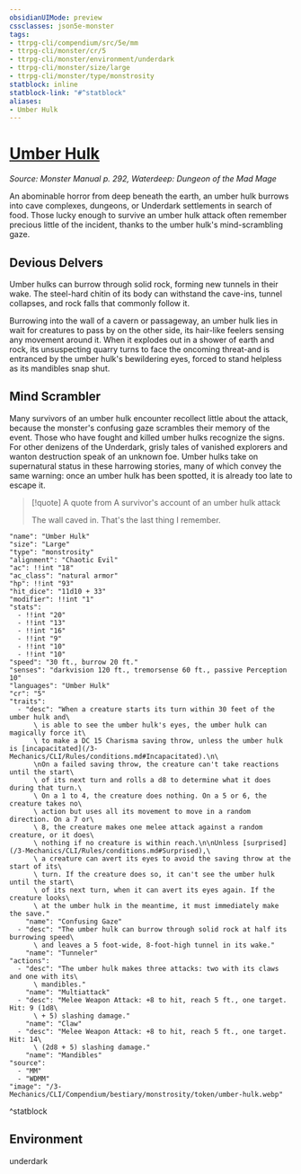 ```yaml
---
obsidianUIMode: preview
cssclasses: json5e-monster
tags:
- ttrpg-cli/compendium/src/5e/mm
- ttrpg-cli/monster/cr/5
- ttrpg-cli/monster/environment/underdark
- ttrpg-cli/monster/size/large
- ttrpg-cli/monster/type/monstrosity
statblock: inline
statblock-link: "#^statblock"
aliases:
- Umber Hulk
---
```

# [Umber Hulk](3-Mechanics\CLI\Compendium\bestiary\monstrosity/umber-hulk.md)
*Source: Monster Manual p. 292, Waterdeep: Dungeon of the Mad Mage*  

An abominable horror from deep beneath the earth, an umber hulk burrows into cave complexes, dungeons, or Underdark settlements in search of food. Those lucky enough to survive an umber hulk attack often remember precious little of the incident, thanks to the umber hulk's mind-scrambling gaze.

## Devious Delvers

Umber hulks can burrow through solid rock, forming new tunnels in their wake. The steel-hard chitin of its body can withstand the cave-ins, tunnel collapses, and rock falls that commonly follow it.

Burrowing into the wall of a cavern or passageway, an umber hulk lies in wait for creatures to pass by on the other side, its hair-like feelers sensing any movement around it. When it explodes out in a shower of earth and rock, its unsuspecting quarry turns to face the oncoming threat-and is entranced by the umber hulk's bewildering eyes, forced to stand helpless as its mandibles snap shut.

## Mind Scrambler

Many survivors of an umber hulk encounter recollect little about the attack, because the monster's confusing gaze scrambles their memory of the event. Those who have fought and killed umber hulks recognize the signs. For other denizens of the Underdark, grisly tales of vanished explorers and wanton destruction speak of an unknown foe. Umber hulks take on supernatural status in these harrowing stories, many of which convey the same warning: once an umber hulk has been spotted, it is already too late to escape it.

> [!quote] A quote from A survivor's account of an umber hulk attack  
> 
> The wall caved in. That's the last thing I remember.


```statblock
"name": "Umber Hulk"
"size": "Large"
"type": "monstrosity"
"alignment": "Chaotic Evil"
"ac": !!int "18"
"ac_class": "natural armor"
"hp": !!int "93"
"hit_dice": "11d10 + 33"
"modifier": !!int "1"
"stats":
  - !!int "20"
  - !!int "13"
  - !!int "16"
  - !!int "9"
  - !!int "10"
  - !!int "10"
"speed": "30 ft., burrow 20 ft."
"senses": "darkvision 120 ft., tremorsense 60 ft., passive Perception 10"
"languages": "Umber Hulk"
"cr": "5"
"traits":
  - "desc": "When a creature starts its turn within 30 feet of the umber hulk and\
      \ is able to see the umber hulk's eyes, the umber hulk can magically force it\
      \ to make a DC 15 Charisma saving throw, unless the umber hulk is [incapacitated](/3-Mechanics/CLI/Rules/conditions.md#Incapacitated).\n\
      \nOn a failed saving throw, the creature can't take reactions until the start\
      \ of its next turn and rolls a d8 to determine what it does during that turn.\
      \ On a 1 to 4, the creature does nothing. On a 5 or 6, the creature takes no\
      \ action but uses all its movement to move in a random direction. On a 7 or\
      \ 8, the creature makes one melee attack against a random creature, or it does\
      \ nothing if no creature is within reach.\n\nUnless [surprised](/3-Mechanics/CLI/Rules/conditions.md#Surprised),\
      \ a creature can avert its eyes to avoid the saving throw at the start of its\
      \ turn. If the creature does so, it can't see the umber hulk until the start\
      \ of its next turn, when it can avert its eyes again. If the creature looks\
      \ at the umber hulk in the meantime, it must immediately make the save."
    "name": "Confusing Gaze"
  - "desc": "The umber hulk can burrow through solid rock at half its burrowing speed\
      \ and leaves a 5 foot-wide, 8-foot-high tunnel in its wake."
    "name": "Tunneler"
"actions":
  - "desc": "The umber hulk makes three attacks: two with its claws and one with its\
      \ mandibles."
    "name": "Multiattack"
  - "desc": "Melee Weapon Attack: +8 to hit, reach 5 ft., one target. Hit: 9 (1d8\
      \ + 5) slashing damage."
    "name": "Claw"
  - "desc": "Melee Weapon Attack: +8 to hit, reach 5 ft., one target. Hit: 14\
      \ (2d8 + 5) slashing damage."
    "name": "Mandibles"
"source":
  - "MM"
  - "WDMM"
"image": "/3-Mechanics/CLI/Compendium/bestiary/monstrosity/token/umber-hulk.webp"
```
^statblock

## Environment

underdark
